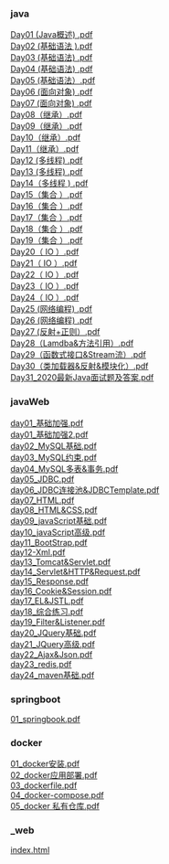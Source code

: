 ###  java
<a href="/02_java/01_java/Day01 (Java概述) .pdf">Day01 (Java概述) .pdf</a><br/>
<a href="/02_java/01_java/Day02 (基础语法 ).pdf">Day02 (基础语法 ).pdf</a><br/>
<a href="/02_java/01_java/Day03 (基础语法) .pdf">Day03 (基础语法) .pdf</a><br/>
<a href="/02_java/01_java/Day04 (基础语法) .pdf">Day04 (基础语法) .pdf</a><br/>
<a href="/02_java/01_java/Day05 (基础语法）.pdf">Day05 (基础语法）.pdf</a><br/>
<a href="/02_java/01_java/Day06 (面向对象) .pdf">Day06 (面向对象) .pdf</a><br/>
<a href="/02_java/01_java/Day07 (面向对象) .pdf">Day07 (面向对象) .pdf</a><br/>
<a href="/02_java/01_java/Day08（继承）.pdf">Day08（继承）.pdf</a><br/>
<a href="/02_java/01_java/Day09（继承）.pdf">Day09（继承）.pdf</a><br/>
<a href="/02_java/01_java/Day10（继承）.pdf">Day10（继承）.pdf</a><br/>
<a href="/02_java/01_java/Day11（继承）.pdf">Day11（继承）.pdf</a><br/>
<a href="/02_java/01_java/Day12 (多线程) .pdf">Day12 (多线程) .pdf</a><br/>
<a href="/02_java/01_java/Day13 (多线程) .pdf">Day13 (多线程) .pdf</a><br/>
<a href="/02_java/01_java/Day14（多线程 ) .pdf">Day14（多线程 ) .pdf</a><br/>
<a href="/02_java/01_java/Day15（集合 ）.pdf">Day15（集合 ）.pdf</a><br/>
<a href="/02_java/01_java/Day16（集合 ）.pdf">Day16（集合 ）.pdf</a><br/>
<a href="/02_java/01_java/Day17（集合 ）.pdf">Day17（集合 ）.pdf</a><br/>
<a href="/02_java/01_java/Day18（集合 ）.pdf">Day18（集合 ）.pdf</a><br/>
<a href="/02_java/01_java/Day19（集合 ）.pdf">Day19（集合 ）.pdf</a><br/>
<a href="/02_java/01_java/Day20（ IO ）.pdf">Day20（ IO ）.pdf</a><br/>
<a href="/02_java/01_java/Day21（ IO ）.pdf">Day21（ IO ）.pdf</a><br/>
<a href="/02_java/01_java/Day22（ IO ）.pdf">Day22（ IO ）.pdf</a><br/>
<a href="/02_java/01_java/Day23（ IO ）.pdf">Day23（ IO ）.pdf</a><br/>
<a href="/02_java/01_java/Day24（ IO ）.pdf">Day24（ IO ）.pdf</a><br/>
<a href="/02_java/01_java/Day25 (网络编程) .pdf">Day25 (网络编程) .pdf</a><br/>
<a href="/02_java/01_java/Day26 (网络编程) .pdf">Day26 (网络编程) .pdf</a><br/>
<a href="/02_java/01_java/Day27 (反射+正则）.pdf">Day27 (反射+正则）.pdf</a><br/>
<a href="/02_java/01_java/Day28（Lamdba&方法引用）.pdf">Day28（Lamdba&方法引用）.pdf</a><br/>
<a href="/02_java/01_java/Day29（函数式接口&Stream流）.pdf">Day29（函数式接口&Stream流）.pdf</a><br/>
<a href="/02_java/01_java/Day30（类加载器&反射&模块化）.pdf">Day30（类加载器&反射&模块化）.pdf</a><br/>
<a href="/02_java/01_java/Day31_2020最新Java面试题及答案.pdf">Day31_2020最新Java面试题及答案.pdf</a><br/>

### javaWeb
<a href="/02_java/02_javaWeb/day01_基础加强.pdf">day01_基础加强.pdf</a><br/>
<a href="/02_java/02_javaWeb/day01_基础加强2.pdf">day01_基础加强2.pdf</a><br/>
<a href="/02_java/02_javaWeb/day02_MySQL基础.pdf">day02_MySQL基础.pdf</a><br/>
<a href="/02_java/02_javaWeb/day03_MySQL约束.pdf">day03_MySQL约束.pdf</a><br/>
<a href="/02_java/02_javaWeb/day04_MySQL多表&事务.pdf">day04_MySQL多表&事务.pdf</a><br/>
<a href="/02_java/02_javaWeb/day05_JDBC.pdf">day05_JDBC.pdf</a><br/>
<a href="/02_java/02_javaWeb/day06_JDBC连接池&JDBCTemplate.pdf">day06_JDBC连接池&JDBCTemplate.pdf</a><br/>
<a href="/02_java/02_javaWeb/day07_HTML.pdf">day07_HTML.pdf</a><br/>
<a href="/02_java/02_javaWeb/day08_HTML&CSS.pdf">day08_HTML&CSS.pdf</a><br/>
<a href="/02_java/02_javaWeb/day09_javaScript基础.pdf">day09_javaScript基础.pdf</a><br/>
<a href="/02_java/02_javaWeb/day10_javaScript高级.pdf">day10_javaScript高级.pdf</a><br/>
<a href="/02_java/02_javaWeb/day11_BootStrap.pdf">day11_BootStrap.pdf</a><br/>
<a href="/02_java/02_javaWeb/day12-Xml.pdf">day12-Xml.pdf</a><br/>
<a href="/02_java/02_javaWeb/day13_Tomcat&Servlet.pdf">day13_Tomcat&Servlet.pdf</a><br/>
<a href="/02_java/02_javaWeb/day14_Servlet&HTTP&Request.pdf">day14_Servlet&HTTP&Request.pdf</a><br/>
<a href="/02_java/02_javaWeb/day15_Response.pdf">day15_Response.pdf</a><br/>
<a href="/02_java/02_javaWeb/day16_Cookie&Session.pdf">day16_Cookie&Session.pdf</a><br/>
<a href="/02_java/02_javaWeb/day17_EL&JSTL.pdf">day17_EL&JSTL.pdf</a><br/>
<a href="/02_java/02_javaWeb/day18_综合练习.pdf">day18_综合练习.pdf</a><br/>
<a href="/02_java/02_javaWeb/day19_Filter&Listener.pdf">day19_Filter&Listener.pdf</a><br/>
<a href="/02_java/02_javaWeb/day20_JQuery基础.pdf">day20_JQuery基础.pdf</a><br/>
<a href="/02_java/02_javaWeb/day21_JQuery高级.pdf">day21_JQuery高级.pdf</a><br/>
<a href="/02_java/02_javaWeb/day22_Ajax&Json.pdf">day22_Ajax&Json.pdf</a><br/>
<a href="/02_java/02_javaWeb/day23_redis.pdf">day23_redis.pdf</a><br/>
<a href="/02_java/02_javaWeb/day24_maven基础.pdf">day24_maven基础.pdf</a><br/>

### springboot
<a href="/02_java/03_springboot/01_springbook.pdf">01_springbook.pdf</a><br/>

### docker
<a href="/02_java/04_docker/01_docker安装.pdf">01_docker安装.pdf</a><br/>
<a href="/02_java/04_docker/02_docker应用部署.pdf">02_docker应用部署.pdf</a><br/>
<a href="/02_java/04_docker/03_dockerfile.pdf">03_dockerfile.pdf</a><br/>
<a href="/02_java/04_docker/04_docker-compose.pdf">04_docker-compose.pdf</a><br/>
<a href="/02_java/04_docker/05_docker 私有仓库.pdf">05_docker 私有仓库.pdf</a><br/>

### _web
<a href="/02_java/05_web/web_day01/index.html">index.html</a><br/>
